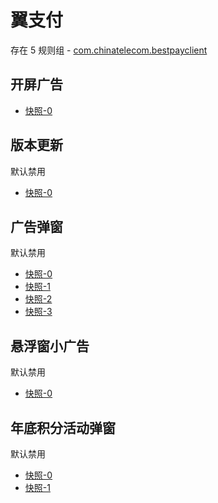# 翼支付

存在 5 规则组 - [com.chinatelecom.bestpayclient](/src/apps/com.chinatelecom.bestpayclient.ts)

## 开屏广告

- [快照-0](https://i.gkd.li/import/13197640)

## 版本更新

默认禁用

- [快照-0](https://i.gkd.li/import/13391544)

## 广告弹窗

默认禁用

- [快照-0](https://i.gkd.li/import/13402692)
- [快照-1](https://i.gkd.li/import/13455790)
- [快照-2](https://i.gkd.li/import/13626324)
- [快照-3](https://i.gkd.li/import/13455929)

## 悬浮窗小广告

默认禁用

- [快照-0](https://i.gkd.li/import/13402711)

## 年底积分活动弹窗

默认禁用

- [快照-0](https://i.gkd.li/import/13543032)
- [快照-1](https://i.gkd.li/import/13625037)
